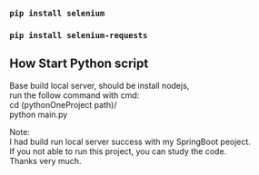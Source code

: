 
### `pip install selenium`

### `pip install selenium-requests`

## How Start Python script
Base build local server, should be install nodejs,  
run the follow command with cmd:  
cd (pythonOneProject path)/  
python main.py

Note:   
I had build run local server success with my SpringBoot peoject.  
If you not able to run this project, you can study the code.   
Thanks very much.
